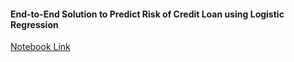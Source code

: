 #### End-to-End Solution to Predict Risk of Credit Loan using Logistic Regression
[Notebook Link](https://colab.research.google.com/drive/1_rtsyr-qrrPq5rqYslTTlk_-jaSiJepJ#scrollTo=OypSYJBTLa8P)
